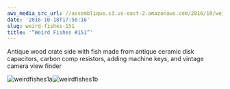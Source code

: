 ```yaml
---
aws_media_src_url: //assemblique.s3.us-east-2.amazonaws.com/2016/10/weirdfishes1a.jpg
date: '2016-10-18T17:56:16'
slug: weird-fishes-151
title: '“Weird Fishes #151”'
---
```


 Antique wood crate side with fish made from antique ceramic disk capacitors, carbon comp resistors, adding machine keys, and vintage camera view finder

 ![weirdfishes1a](//assemblique.s3.us-east-2.amazonaws.com/2016/10/weirdfishes1a.jpg?w=602)![weirdfishes1b](//assemblique.s3.us-east-2.amazonaws.com/2016/10/weirdfishes1b.jpg?w=602)